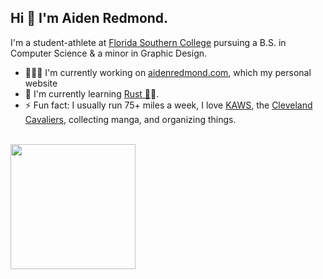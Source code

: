 ## Hi 👋 I'm Aiden Redmond.

I'm a student-athlete at [Florida Southern College](https://www.flsouthern.edu/) pursuing a B.S. in Computer Science & a minor in Graphic Design.

- 👨🏽‍💻 I'm currently working on [aidenredmond.com](https://www.aidenredmond.com), which my personal website
- 🧠 I'm currently learning [Rust 🦀](https://www.rust-lang.org/)🦀.
- ⚡️ Fun fact: I usually run 75+ miles a week, I love [KAWS](https://www.artnet.com/artists/kaws/), the [Cleveland Cavaliers](https://www.nba.com/cavaliers/), collecting manga, and organizing things.

<br />

<a href="https://github.com/anuraghazra/github-readme-stats">
  <img height=200 align="center" src="https://github-readme-stats.vercel.app/api/top-langs?username=aredmondd&layout=compact&langs_count=8&card_width=320" />
</a>
